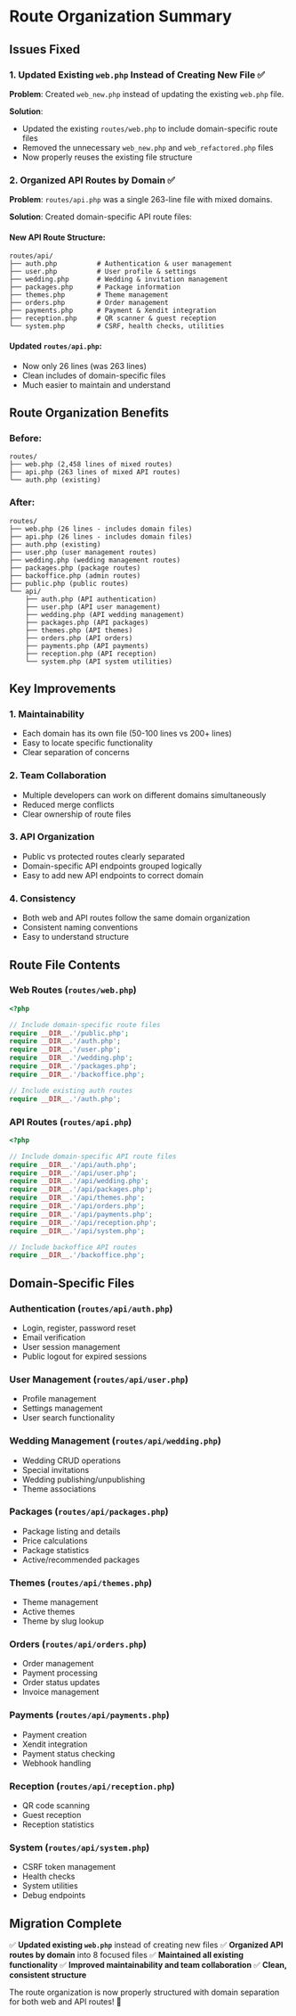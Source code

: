 # Route Organization Summary

## Issues Fixed

### 1. **Updated Existing `web.php` Instead of Creating New File** ✅
**Problem**: Created `web_new.php` instead of updating the existing `web.php` file.

**Solution**:
- Updated the existing `routes/web.php` to include domain-specific route files
- Removed the unnecessary `web_new.php` and `web_refactored.php` files
- Now properly reuses the existing file structure

### 2. **Organized API Routes by Domain** ✅
**Problem**: `routes/api.php` was a single 263-line file with mixed domains.

**Solution**: Created domain-specific API route files:

#### New API Route Structure:
```
routes/api/
├── auth.php          # Authentication & user management
├── user.php          # User profile & settings
├── wedding.php       # Wedding & invitation management
├── packages.php      # Package information
├── themes.php        # Theme management
├── orders.php        # Order management
├── payments.php      # Payment & Xendit integration
├── reception.php     # QR scanner & guest reception
└── system.php        # CSRF, health checks, utilities
```

#### Updated `routes/api.php`:
- Now only 26 lines (was 263 lines)
- Clean includes of domain-specific files
- Much easier to maintain and understand

## Route Organization Benefits

### **Before:**
```
routes/
├── web.php (2,458 lines of mixed routes)
├── api.php (263 lines of mixed API routes)
└── auth.php (existing)
```

### **After:**
```
routes/
├── web.php (26 lines - includes domain files)
├── api.php (26 lines - includes domain files)
├── auth.php (existing)
├── user.php (user management routes)
├── wedding.php (wedding management routes)
├── packages.php (package routes)
├── backoffice.php (admin routes)
├── public.php (public routes)
└── api/
    ├── auth.php (API authentication)
    ├── user.php (API user management)
    ├── wedding.php (API wedding management)
    ├── packages.php (API packages)
    ├── themes.php (API themes)
    ├── orders.php (API orders)
    ├── payments.php (API payments)
    ├── reception.php (API reception)
    └── system.php (API system utilities)
```

## Key Improvements

### 1. **Maintainability**
- Each domain has its own file (50-100 lines vs 200+ lines)
- Easy to locate specific functionality
- Clear separation of concerns

### 2. **Team Collaboration**
- Multiple developers can work on different domains simultaneously
- Reduced merge conflicts
- Clear ownership of route files

### 3. **API Organization**
- Public vs protected routes clearly separated
- Domain-specific API endpoints grouped logically
- Easy to add new API endpoints to correct domain

### 4. **Consistency**
- Both web and API routes follow the same domain organization
- Consistent naming conventions
- Easy to understand structure

## Route File Contents

### **Web Routes (`routes/web.php`)**
```php
<?php

// Include domain-specific route files
require __DIR__.'/public.php';
require __DIR__.'/auth.php';
require __DIR__.'/user.php';
require __DIR__.'/wedding.php';
require __DIR__.'/packages.php';
require __DIR__.'/backoffice.php';

// Include existing auth routes
require __DIR__.'/auth.php';
```

### **API Routes (`routes/api.php`)**
```php
<?php

// Include domain-specific API route files
require __DIR__.'/api/auth.php';
require __DIR__.'/api/user.php';
require __DIR__.'/api/wedding.php';
require __DIR__.'/api/packages.php';
require __DIR__.'/api/themes.php';
require __DIR__.'/api/orders.php';
require __DIR__.'/api/payments.php';
require __DIR__.'/api/reception.php';
require __DIR__.'/api/system.php';

// Include backoffice API routes
require __DIR__.'/backoffice.php';
```

## Domain-Specific Files

### **Authentication (`routes/api/auth.php`)**
- Login, register, password reset
- Email verification
- User session management
- Public logout for expired sessions

### **User Management (`routes/api/user.php`)**
- Profile management
- Settings management
- User search functionality

### **Wedding Management (`routes/api/wedding.php`)**
- Wedding CRUD operations
- Special invitations
- Wedding publishing/unpublishing
- Theme associations

### **Packages (`routes/api/packages.php`)**
- Package listing and details
- Price calculations
- Package statistics
- Active/recommended packages

### **Themes (`routes/api/themes.php`)**
- Theme management
- Active themes
- Theme by slug lookup

### **Orders (`routes/api/orders.php`)**
- Order management
- Payment processing
- Order status updates
- Invoice management

### **Payments (`routes/api/payments.php`)**
- Payment creation
- Xendit integration
- Payment status checking
- Webhook handling

### **Reception (`routes/api/reception.php`)**
- QR code scanning
- Guest reception
- Reception statistics

### **System (`routes/api/system.php`)**
- CSRF token management
- Health checks
- System utilities
- Debug endpoints

## Migration Complete

✅ **Updated existing `web.php`** instead of creating new files
✅ **Organized API routes by domain** into 8 focused files
✅ **Maintained all existing functionality**
✅ **Improved maintainability and team collaboration**
✅ **Clean, consistent structure**

The route organization is now properly structured with domain separation for both web and API routes! 🎉
